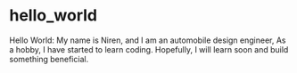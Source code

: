 # hello_world


Hello World:
My name is Niren, and I am an automobile design engineer, As a hobby, I have started to learn coding.
Hopefully, I will learn soon and build something beneficial.
